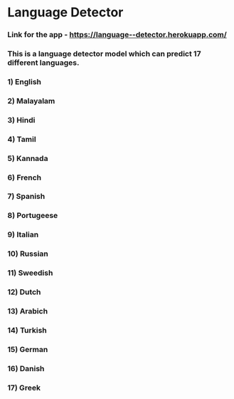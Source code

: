 # Language Detector

### Link for the app - https://language--detector.herokuapp.com/

### This is a language detector model which can predict 17 different languages.

### 1) English
### 2) Malayalam
### 3) Hindi
### 4) Tamil
### 5) Kannada
### 6) French
### 7) Spanish
### 8) Portugeese
### 9) Italian
### 10) Russian
### 11) Sweedish
### 12) Dutch
### 13) Arabich
### 14) Turkish
### 15) German
### 16) Danish
### 17) Greek
